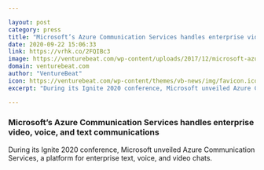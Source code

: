 ```yaml
---

layout: post
category: press
title: "Microsoft’s Azure Communication Services handles enterprise video, voice, and text communications"
date: 2020-09-22 15:06:33
link: https://vrhk.co/2FQIBc3
image: https://venturebeat.com/wp-content/uploads/2017/12/microsoft-azure-new-logo-2017-e1572843284943.png?w=1200&strip=all
domain: venturebeat.com
author: "VentureBeat"
icon: https://venturebeat.com/wp-content/themes/vb-news/img/favicon.ico
excerpt: "During its Ignite 2020 conference, Microsoft unveiled Azure Communication Services, a platform for enterprise text, voice, and video chats."

---
```


### Microsoft’s Azure Communication Services handles enterprise video, voice, and text communications

During its Ignite 2020 conference, Microsoft unveiled Azure Communication Services, a platform for enterprise text, voice, and video chats.